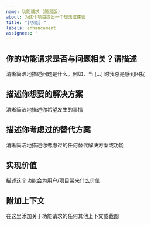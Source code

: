 ```yaml
---
name: 功能请求 (简易版)
about: 为这个项目提出一个想法或建议
title: "[功能] "
labels: enhancement
assignees: ''
---
```


## 你的功能请求是否与问题相关？请描述
清晰简洁地描述问题是什么。例如，当 [...] 时我总是感到困扰

## 描述你想要的解决方案
清晰简洁地描述你希望发生的事情

## 描述你考虑过的替代方案
清晰简洁地描述你考虑过的任何替代解决方案或功能

## 实现价值
描述这个功能会为用户/项目带来什么价值

## 附加上下文
在这里添加关于功能请求的任何其他上下文或截图